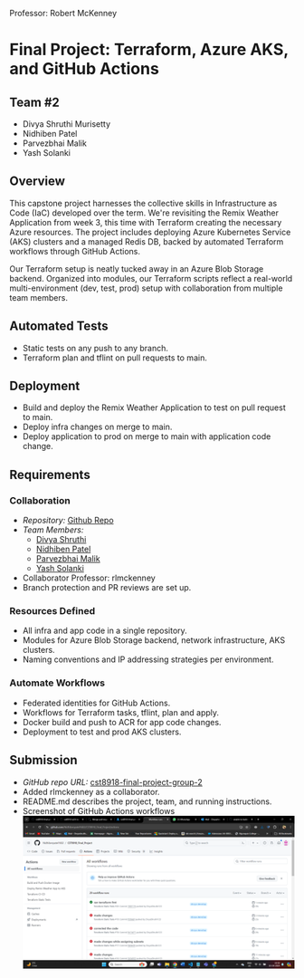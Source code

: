 Professor: Robert McKenney

# Final Project: Terraform, Azure AKS, and GitHub Actions

## Team #2
- Divya Shruthi Murisetty
- Nidhiben Patel
- Parvezbhai Malik
- Yash Solanki

## Overview
This capstone project harnesses the collective skills in Infrastructure as Code (IaC) developed over the term. We're revisiting the Remix Weather Application from week 3, this time with Terraform creating the necessary Azure resources. The project includes deploying Azure Kubernetes Service (AKS) clusters and a managed Redis DB, backed by automated Terraform workflows through GitHub Actions.

Our Terraform setup is neatly tucked away in an Azure Blob Storage backend. Organized into modules, our Terraform scripts reflect a real-world multi-environment (dev, test, prod) setup with collaboration from multiple team members.

## Automated Tests
- Static tests on any push to any branch.
- Terraform plan and tflint on pull requests to main.

## Deployment
- Build and deploy the Remix Weather Application to test on pull request to main.
- Deploy infra changes on merge to main.
- Deploy application to prod on merge to main with application code change.

## Requirements
### Collaboration
- *Repository:* [Github Repo](https://github.com/Nidhibenpatel1602/CST8918_Final_Project.git)
- *Team Members:*
  - [Divya Shruthi](https://github.com/DivyaShruthiM)
  - [Nidhiben Patel](https://github.com/Nidhibenpatel1602)
  - [Parvezbhai Malik](https://github.com/male0120)
  - [Yash Solanki](https://github.com/yash261260)
- Collaborator Professor: rlmckenney
- Branch protection and PR reviews are set up.

### Resources Defined
- All infra and app code in a single repository.
- Modules for Azure Blob Storage backend, network infrastructure, AKS clusters.
- Naming conventions and IP addressing strategies per environment.

### Automate Workflows
- Federated identities for GitHub Actions.
- Workflows for Terraform tasks, tflint, plan and apply.
- Docker build and push to ACR for app code changes.
- Deployment to test and prod AKS clusters.

## Submission
- *GitHub repo URL:* [cst8918-final-project-group-2](https://github.com/Nidhibenpatel1602/CST8918_Final_Project.git)
- Added rlmckenney as a collaborator.
- README.md describes the project, team, and running instructions.
- Screenshot of GitHub Actions workflows
    ![alt text](Screenshot_Workflows.png)